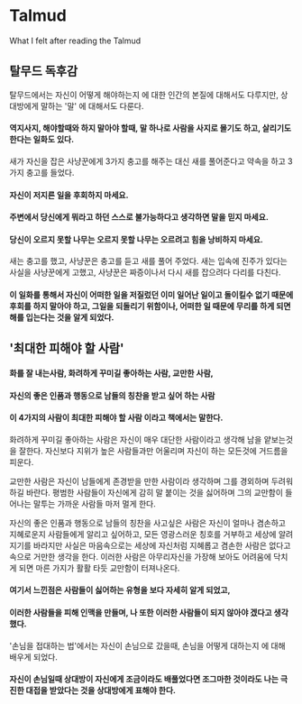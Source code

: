 #  Talmud
  What I felt after reading the Talmud

## 탈무드 독후감


탈무드에서는 자신이 어떻게 해야하는지 에 대한 인간의 본질에 대해서도 다루지만, 
상대방에게 말하는 '말' 에 대해서도 다룬다.

#### 역지사지, 해야할때와 하지 말아야 할때, 말 하나로 사람을 사지로 몰기도 하고, 살리기도 한다는 일화도 있다.

새가 자신을 잡은 사냥꾼에게 3가지 충고를 해주는 대신 새를 풀어준다고 약속을 하고 3가지 충고를 들었다.

#### 자신이 저지른 일을 후회하지 마세요. 
#### 주변에서 당신에게 뭐라고 하던 스스로 불가능하다고 생각하면 말을 믿지 마세요. 
#### 당신이 오르지 못할 나무는 오르지 못할 나무는 오르려고 힘을 낭비하지 마세요.

새는 충고를 했고, 사냥꾼은 충고를 듣고 새를 풀어 주었다.
새는 입속에 진주가 있다는 사실을 사냥꾼에게 고했고, 사냥꾼은 짜증이나서 다시 새를 잡으려다 다리를 다친다.

#### 이 일화를 통해서 자신이 어떠한 일을 저질렀던 이미 일어난 일이고 돌이킬수 없기 때문에 후회를 하지 말아야 하고, 그일을 되돌리기 위함이나, 어떠한 일 때문에 무리를 하게 되면 해를 입는다는 것을 알게 되었다.

## '최대한 피해야 할 사람'
#### 화를 잘 내는사람, 화려하게 꾸미길 좋아하는 사람, 교만한 사람,
#### 자신의 좋은 인품과 행동으로 남들의 칭찬을 받고 싶어 하는 사람
#### 이 4가지의 사람이 최대한 피해야 할 사람 이라고 책에서는 말한다.

화려하게 꾸미길 좋아하는 사람은 자신이 매우 대단한 사람이라고 생각해 남을 얕보는것을 잘한다. 
자신보다 지위가 높은 사람들과만 어울리며 자신이 하는 모든것에 거드름을 피운다.

교만한 사람은 자신이 남들에게 존경받을 만한 사람이라 생각하며 그를 경외하며 두려워 하길 바란다. 
평범한 사람들이 자신에게 감히 말 붙이는 것을 싫어하며 그의 교만함이 들어나는 말투는 가까운 사람들 마저 멀게 한다.

자신의 좋은 인품과 행동으로 남들의 칭찬을 사고싶은 사람은 
자신이 얼마나 겸손하고 지혜로운지 사람들에게 알리고 싶어하고, 모든 영광스러운 칭호를 거부하고 세상에 알려지기를 바라지만 
사실은 마음속으로는 세상에 자신처럼 지혜롭고 겸손한 사람은 없다고 속으로 거만한 생각을 한다. 
이러한 사람은 아무리자신을 가장해 보아도 어려움에 닥치게 되면 마른 가지가 활활 타듯 교만함이 터져나온다.

#### 여기서 느낀점은 사람들이 싫어하는 유형을 보다 자세히 알게 되었고, 
#### 이러한 사람들을 피해 인맥을 만들며, 나 또한 이러한 사람들이 되지 않아야 겠다고 생각했다.

'손님을 접대하는 법'에서는 자신이 손님으로 갔을때, 손님을 어떻게 대하는지 에 대해 배우게 되었다. 
#### 자신이 손님일때 상대방이 자신에게 조금이라도 배풀었다면 조그마한 것이라도 나는 극진한 대접을 받았다는 것을 상대방에게 표해야 한다. 